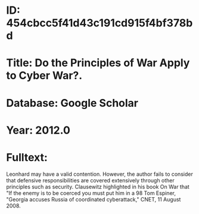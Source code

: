 # ID: 454cbcc5f41d43c191cd915f4bf378bd
# Title: Do the Principles of War Apply to Cyber War?.
# Database: Google Scholar
# Year: 2012.0
# Fulltext:
Leonhard may have a valid contention.
However, the author fails to consider that defensive responsibilities are covered extensively through other principles such as security.
Clausewitz highlighted in his book On War that "If the enemy is to be coerced you must put him in a 98 Tom Espiner, "Georgia accuses Russia of coordinated cyberattack," CNET, 11 August 2008.